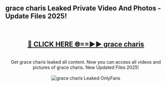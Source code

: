 <h2>grace charis Leaked Private Video And Photos - Update Files 2025!</h2>
<br>
<div align="center">
<h2><a href="https://top-ai-tools.click/QrbHav" rel="nofollow">🔴 CLICK HERE 🌐==►► grace charis</a></h2>
<br>
Get grace charis leaked all content. Now you can access all videos and pictures of grace charis. New Updated Files 2025!
<br>
<br>
<a href="https://top-ai-tools.click/QrbHav" rel="nofollow" data-target="animated-image.originalLink"><img src="https://i.ibb.co.com/WyWwxjT/player-gif2.gif" alt="grace charis Leaked  OnlyFans" style="max-width: 100%; display: inline-block;" data-target="animated-image.originalImage"></a>
</div>
<br>
